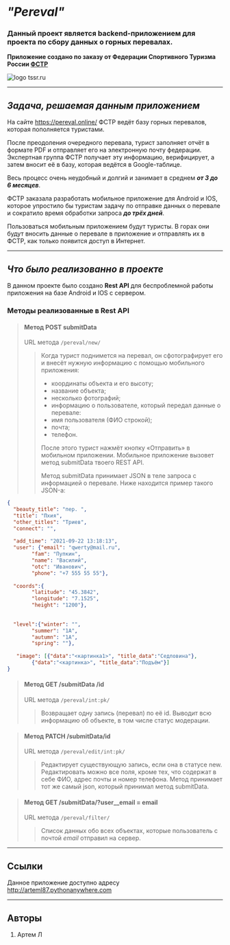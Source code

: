 
# ***"Pereval"***
### **Данный проект является backend-приложением для проекта по сбору данных о горных перевалах.**
**Приложение создано по заказу от Федерации Спортивного Туризма России [ФСТР](https://tssr.ru/)** 

![logo tssr.ru](https://tssr.ru/files/materials/1879/logo.png)
___
## *Задача, решаемая данным приложением*

На сайте https://pereval.online/ ФСТР ведёт базу горных перевалов, которая пополняется туристами.

После преодоления очередного перевала, турист заполняет отчёт в формате PDF и отправляет его на электронную 
почту федерации. Экспертная группа ФСТР получает эту информацию, верифицирует, а затем вносит её в базу, которая 
ведётся в Google-таблице.

Весь процесс очень неудобный и долгий и занимает в среднем ***от 3 до 6 месяцев***.

ФСТР заказала разработать мобильное приложение для Android и IOS, которое упростило бы туристам задачу по отправке 
данных о перевале и сократило время обработки запроса ***до трёх дней***.

Пользоваться мобильным приложением будут туристы. В горах они будут вносить данные о перевале в приложение и отправлять
их в ФСТР, как только появится доступ в Интернет.
___
## *Что было реализованно в проекте*

В данном проекте было создано **Rest API** для беспроблемной работы приложения на базе Android и IOS с сервером.

### Методы реализованные в Rest API

> #### Метод POST submitData
> URL метода `/pereval/new/`
>> Когда турист поднимется на перевал, он сфотографирует его и внесёт нужную информацию с помощью мобильного приложения:
>>+ координаты объекта и его высоту;
>>+ название объекта;
>>+ несколько фотографий;
>>+ информацию о пользователе, который передал данные о перевале:
>>  + имя пользователя (ФИО строкой);
>>  + почта;
>>  + телефон.
>>  
>> После этого турист нажмёт кнопку «Отправить» в мобильном приложении. Мобильное приложение вызовет метод submitData твоего REST API.
>>
>>Метод submitData принимает JSON в теле запроса с информацией о перевале. Ниже находится пример такого JSON-а:
```json
{
  "beauty_title": "пер. ",
  "title": "Пхия",
  "other_titles": "Триев",
  "connect": "",
 
  "add_time": "2021-09-22 13:18:13",
  "user": {"email": "qwerty@mail.ru", 		
        "fam": "Пупкин", 
        "name": "Василий",
        "otc": "Иванович",
        "phone": "+7 555 55 55"}, 
 
  "coords":{
        "latitude": "45.3842",
        "longitude": "7.1525",
        "height": "1200"},
 
 
  "level":{"winter": "", 
        "summer": "1А",
        "autumn": "1А",
        "spring": ""},
 
   "image": [{"data":"<картинка1>", "title_data":"Седловина"}, 
        {"data":"<картинка>", "title_data":"Подъём"}]
}
```

> #### Метод GET /submitData /id
> URL метода `/pereval/int:pk/`
>> Возвращает одну запись (перевал) по её id.
>> Выводит всю информацию об объекте, в том числе статус модерации.

> #### Метод PATCH /submitData/id
> URL метода `/pereval/edit/int:pk/`
>> Редактирует существующую запись, если она в статусе new.
>> Редактировать можно все поля, кроме тех, что содержат в себе ФИО, адрес почты и номер телефона. Метод принимает тот
>> же самый json, который принимал метод submitData.

> #### Метод GET /submitData/?user__email = email
> URL метода `/pereval/filter/`
>> Cписок данных обо всех объектах, которые пользователь с почтой *email* отправил на сервер.
___
## Ссылки
Данное приложение доступно адресу http://arteml87.pythonanywhere.com
___
## Авторы

1. Артем Л

